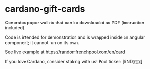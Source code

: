 # cardano-gift-cards

Generates paper wallets that can be downloaded as PDF (instruction included).

Code is intended for demonstration and is wrapped inside an angular component; it cannot run on its own.

See live example at https://randomfrenchpool.com/en/card

If you love Cardano, consider staking with us! Pool ticker: [RND🇫🇷]
